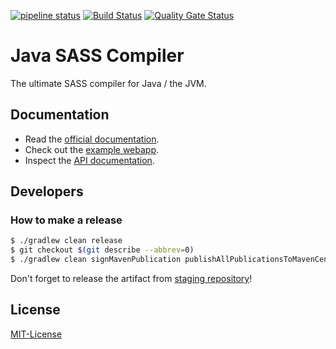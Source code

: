 [![pipeline status](https://gitlab.com/jsass/jsass/badges/jsass-6/pipeline.svg)](https://gitlab.com/jsass/jsass/commits/jsass-6)
[![Build Status](https://cloud.drone.io/api/badges/bit3/jsass/status.svg)](https://cloud.drone.io/bit3/jsass)
[![Quality Gate Status](https://sonarcloud.io/api/project_badges/measure?project=jsass_jsass&metric=alert_status)](https://sonarcloud.io/summary/new_code?id=jsass_jsass)

# Java SASS Compiler

The ultimate SASS compiler for Java / the JVM.

## Documentation

- Read the [official documentation](https://jsass.gitlab.io/).
- Check out the [example webapp](./example).
- Inspect the [API documentation](https://javadoc.io/doc/io.bit3/jsass/).

## Developers

### How to make a release

```bash
$ ./gradlew clean release
$ git checkout $(git describe --abbrev=0)
$ ./gradlew clean signMavenPublication publishAllPublicationsToMavenCentralRepository
```

Don't forget to release the artifact from [staging repository](https://oss.sonatype.org/#stagingRepositories)!

## License

[MIT-License](./LICENSE)
